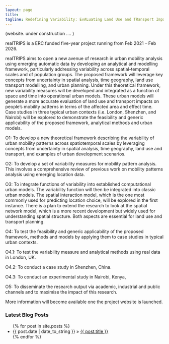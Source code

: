```yaml
---
layout: page
title: 
tagline: Redefining Variability: EvALuating Land Use and TRansport Impacts on Urban Mobility PatternS
---
```


(website. under construction .... )

realTRIPS is a ERC funded five-year project running from Feb 2021 – Feb 2026.

realTRIPS aims to open a new avenue of research in urban mobility analysis using emerging automatic data by developing an analytical and modelling framework, particularly addressing variability across spatial-temporal scales and of population groups. The proposed framework will leverage key concepts from uncertainty in spatial analysis, time geography, land use transport modelling, and urban planning. Under this theoretical framework, new variability measures will be developed and integrated as a function of space and time into operational urban models. These urban models will generate a more accurate evaluation of land use and transport impacts on people’s mobility patterns in terms of the affected area and effect time. Case studies in three typical urban contexts (i.e. London, Shenzhen, and Nairobi) will be explored to demonstrate the feasibility and generic applicability of the proposed framework, analytical methods and urban models.

O1: To develop a new theoretical framework describing the variability of urban mobility patterns across spatiotemporal scales by leveraging concepts from uncertainty in spatial analysis, time geography, land use and transport, and examples of urban development scenarios.

O2: To develop a set of variability measures for mobility pattern analysis. This involves a comprehensive review of previous work on mobility patterns analysis using emerging location data.

O3: To integrate functions of variability into established computational urban models. The variability function will then be integrated into classic urban models. The spatial interaction model, which is the one most commonly used for predicting location choice, will be explored in the first instance. There is a plan to extend the research to look at the spatial network model, which is a more recent development but widely used for understanding spatial structure. Both aspects are essential for land use and transport planning.

O4: To test the feasibility and generic applicability of the proposed framework, methods and models by applying them to case studies in typical urban contexts.

O4.1: To test the variability measure and analytical methods using real data in London, UK.

O4.2: To conduct a case study in Shenzhen, China.

O4.3: To conduct an experimental study in Nairobi, Kenya,

O5: To disseminate the research output via academic, industrial and public channels and to maximise the impact of this research.

More information will become available one the project website is launched.



### Latest Blog Posts

<ul class="posts">
  {% for post in site.posts %}
    <li><span>{{ post.date | date_to_string }}</span> &raquo; <a href="{{ site.baseurl }}{{ post.url }}">{{ post.title }}</a></li>
  {% endfor %}
</ul>
